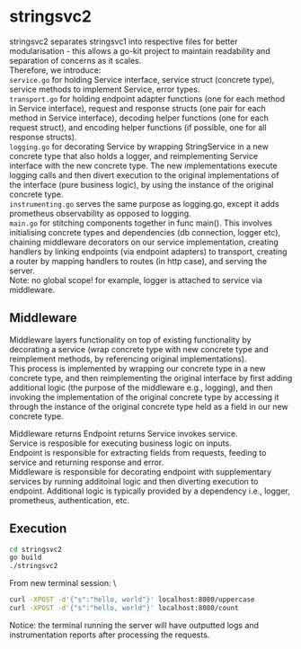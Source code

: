 # stringsvc2
stringsvc2 separates stringsvc1 into respective files for better modularisation - this allows a go-kit project to maintain readability and separation of concerns as it scales. \
Therefore, we introduce: \
`service.go` for holding Service interface, service struct (concrete type), service methods to implement Service, error types. \
`transport.go` for holding endpoint adapter functions (one for each method in Service interface), request and response structs (one pair for each method in Service interface), decoding helper functions (one for each request struct), and encoding helper functions (if possible, one for all response structs). \
`logging.go` for decorating Service by wrapping StringService in a new concrete type that also holds a logger, and reimplementing Service interface with the new concrete type. The new implementations execute logging calls and then divert execution to the original implementations of the interface (pure business logic), by using the instance of the original concrete type. \
`instrumenting.go` serves the same purpose as logging.go, except it adds prometheus observability as opposed to logging. \
`main.go` for stitching components together in func main(). This involves initialising concrete types and dependencies (db connection, logger etc), chaining middleware decorators on our service implementation, creating handlers by linking endpoints (via endpoint adapters) to transport, creating a router by mapping handlers to routes (in http case), and serving the server. \
Note: no global scope! for example, logger is attached to service via middleware.

## Middleware
Middleware layers functionality on top of existing functionality by decorating a service (wrap concrete type with new concrete type and reimplement methods, by referencing original implementations). \
This process is implemented by wrapping our concrete type in a new concrete type, and then reimplementing the original interface by first adding additional logic (the purpose of the middleware e.g., logging), and then invoking the implementation of the original concrete type by accessing it through the instance of the original concrete type held as a field in our new concrete type.

Middleware returns Endpoint returns Service invokes service. \
Service is resposible for executing business logic on inputs. \
Endpoint is responsible for extracting fields from requests, feeding to service and returning response and error. \
Middleware is responsible for decorating endpoint with supplementary services by running additoinal logic and then diverting execution to endpoint. Additional logic is typically provided by a dependency i.e., logger, prometheus, authentication, etc. 

## Execution
```bash
cd stringsvc2
go build 
./stringsvc2
```
From new terminal session: \
```bash
curl -XPOST -d'{"s":"hello, world"}' localhost:8080/uppercase
curl -XPOST -d'{"s":"hello, world"}' localhost:8080/count
```
Notice: the terminal running the server will have outputted logs and instrumentation reports after processing the requests.
